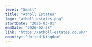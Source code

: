 ```yaml
---
level: "Small"
title: "Atholl Estates"
logo: "atholl-estates.png"
startDate: "2025-03-01"
endDate: "2026-02-28"
link: "https://atholl-estates.co.uk/"
country: "United Kingdom"
---
```


